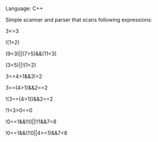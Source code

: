 Language: C++

Simple scanner and parser that scans following expressions: 

3<=3

!(1>2)

(9<3)||(7>5)&&(11<3)

(3<5)||!(1<2)

3==4>1&&3!=2

3==(4>1)&&2==2

!(3==(4>1))&&2==2

!1<3>0==0

!0==1&&!!0||!!1&&7<8

!0==1&&(!!0||4>=1)&&7<8

